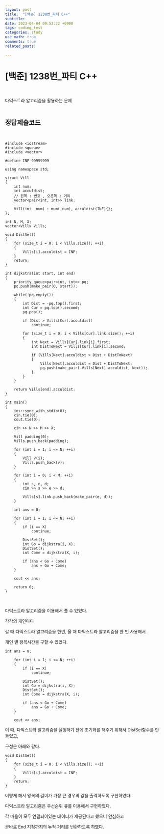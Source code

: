 ```yaml
---
layout: post
title:  "[백준] 1238번_파티 C++"
subtitle:   
date: 2023-04-04 09:53:22 +0900
tags: coding_test
categories: study
use_math: true
comments: true
related_posts:

---
```


# [백준] 1238번_파티 C++<br/>
<br/>

다익스트라 알고리즘을 활용하는 문제<br/>
<br/>

## 정답제출코드<br/>
<br/>

```
#include <iostream>
#include <queue>
#include <vector>

#define INF 99999999

using namespace std;

struct Vill
{
    int num;
    int acculdist;
    // 왼쪽 : 번호 , 오른쪽 : 거리
    vector<pair<int, int>> link;

    Vill(int _num) : num(_num), acculdist(INF){};
};

int N, M, X;
vector<Vill> Vills;

void DistSet()
{
    for (size_t i = 0; i < Vills.size(); ++i)
    {
        Vills[i].acculdist = INF;
    }
    return;
}

int dijkstra(int start, int end)
{
    priority_queue<pair<int, int>> pq;
    pq.push(make_pair(0, start));

    while(!pq.empty())
    {
        int Dist = -pq.top().first;
        int Cur = pq.top().second;
        pq.pop();

        if (Dist > Vills[Cur].acculdist)
            continue;

        for (size_t i = 0; i < Vills[Cur].link.size(); ++i)
        {
            int Next = Vills[Cur].link[i].first;
            int DistToNext = Vills[Cur].link[i].second;

            if (Vills[Next].acculdist > Dist + DistToNext)
            {
                Vills[Next].acculdist = Dist + DistToNext;
                pq.push(make_pair(-Vills[Next].acculdist, Next));
            }
        }
    }

    return Vills[end].acculdist;
}

int main()
{
    ios::sync_with_stdio(0);
    cin.tie(0);
    cout.tie(0);

    cin >> N >> M >> X;
    
    Vill padding(0);
    Vills.push_back(padding);

    for (int i = 1; i <= N; ++i)
    {
        Vill v(i);
        Vills.push_back(v);
    }

    for (int i = 0; i < M; ++i)
    {
        int s, e, d;
        cin >> s >> e >> d;

        Vills[s].link.push_back(make_pair(e, d));
    }

    int ans = 0;

    for (int i = 1; i <= N; ++i)
    {
        if (i == X)
            continue;

        DistSet();
        int Go = dijkstra(i, X);
        DistSet();
        int Come = dijkstra(X, i);
        
        if (ans < Go + Come)
            ans = Go + Come;
    }

    cout << ans;

    return 0;
}
```
<br/>

다익스트라 알고리즘을 이용해서 풀 수 있었다.<br/>

각각의 개인마다<br/>

갈 때 다익스트라 알고리즘을 한번, 올 때 다익스트라 알고리즘을 한 번 사용해서

개인 별 왕복시간을 구할 수 있었다.<br/>

```
int ans = 0;

    for (int i = 1; i <= N; ++i)
    {
        if (i == X)
            continue;

        DistSet();
        int Go = dijkstra(i, X);
        DistSet();
        int Come = dijkstra(X, i);
        
        if (ans < Go + Come)
            ans = Go + Come;
    }

    cout << ans;
```

이 때, 다익스트라 알고리즘을 실행하기 전에 초기화를 해주기 위해서 DistSet함수를 만들었고,<br/>

구성은 아래와 같다.<br/>

```
void DistSet()
{
    for (size_t i = 0; i < Vills.size(); ++i)
    {
        Vills[i].acculdist = INF;
    }
    return;
}
```

이렇게 해서 왕복의 길이가 가장 큰 경우의 값을 출력하도록 구현하였다.<br/>

다익스트라 알고리즘은 우선순위 큐를 이용해서 구현하였다.<br/>

각 마을이 모두 연결되어있는 데이터가 제공된다고 했으니 안심하고<br/>

곧바로 End 지점까지의 누적 거리를 반환하도록 하였다.<br/>